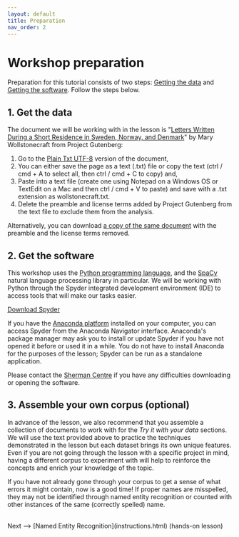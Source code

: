 ```yaml
---
layout: default
title: Preparation
nav_order: 2
---
```


# Workshop preparation 

Preparation for this tutorial consists of two steps: [Getting the data](#get-the-data) and [Getting the software](#get-the-software). Follow the steps below. 
  
## 1. Get the data

The document we will be working with in the lesson is "[Letters Written During a Short Residence in Sweden, Norway, and Denmark](https://www.gutenberg.org/ebooks/3529)" by Mary Wollstonecraft from Project Gutenberg: 

1. Go to the [Plain Txt UTF-8](https://www.gutenberg.org/ebooks/3529.txt.utf-8) version of the document,
2. You can either save the page as a text (.txt) file or copy the text (ctrl / cmd + A to select all, then ctrl / cmd + C to copy) and,
3. Paste into a text file (create one using Notepad on a Windows OS or TextEdit on a Mac and then ctrl / cmd + V to paste) and save with a .txt extension as wollstonecraft.txt.
4. Delete the preamble and license terms added by Project Gutenberg from the text file to exclude them from the analysis.

Alternatively, you can download [a copy of the same document](assets/wollstonecraft.txt) with the preamble and the license terms removed.

## 2.  Get the software

This workshop uses the [Python programming language](https://www.python.org/), and the [SpaCy](https://spacy.io/) natural language processing library in particular. We will be working with Python through the Spyder integrated development environment (IDE) to access tools that will make our tasks easier.

[Download Spyder](https://www.spyder-ide.org/)

If you have the [Anaconda platform](https://www.anaconda.com/products/individual) installed on your computer, you can access Spyder from the Anaconda Navigator interface. Anaconda's package manager may ask you to install or update Spyder if you have not opened it before or used it in a while. You do not have to install Anaconda for the purposes of the lesson; Spyder can be run as a standalone application.

Please contact the [Sherman Centre](mailto:scds@mcmaster.ca) if you have any difficulties downloading or opening the software.

## 3. Assemble your own corpus (optional)

In advance of the lesson, we also recommend that you assemble a collection of documents to work with for the *Try it with your data* sections. We will use the text  provided above to practice the techniques demonstrated in the lesson but each dataset brings its own unique features. Even if you are not going through the lesson with a specific project in mind, having a different corpus to experiment with will help to reinforce the concepts and enrich your knowledge of the topic.

If you have not already gone through your corpus to get a sense of what errors it might contain, now is a good time! If proper names are misspelled, they may not be identified through named entity recognition or counted with other instances of the same (correctly spelled) name.


<br />
Next --> [Named Entity Recognition](instructions.html) (hands-on lesson)
